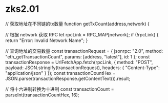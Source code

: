 # zks2.01
// 获取地址在不同链的tx数量
function getTxCount(address,network) {
  
  // 根据 network 获取 RPC
  let rpcLink = RPC_MAP[network];
  if (!rpcLink) {
    return "Error: Invalid Network Name";
  }

  // 查询地址的交易数量
  const transactionRequest = {
    jsonrpc: "2.0",
    method: "eth_getTransactionCount",
    params: [address, "latest"],
    id: 1
  };
  const transactionResponse = UrlFetchApp.fetch(rpcLink, {
    method: "POST",
    payload: JSON.stringify(transactionRequest),
    headers: {
      "Content-Type": "application/json"
    }
  });
  const transactionCountHex = JSON.parse(transactionResponse.getContentText()).result;

  // 将十六进制转换为十进制
  const transactionCount = parseInt(transactionCountHex, 16);
